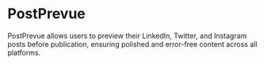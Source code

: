 # PostPrevue
PostPrevue allows users to preview their LinkedIn, Twitter, and Instagram posts before publication, ensuring polished and error-free content across all platforms.
